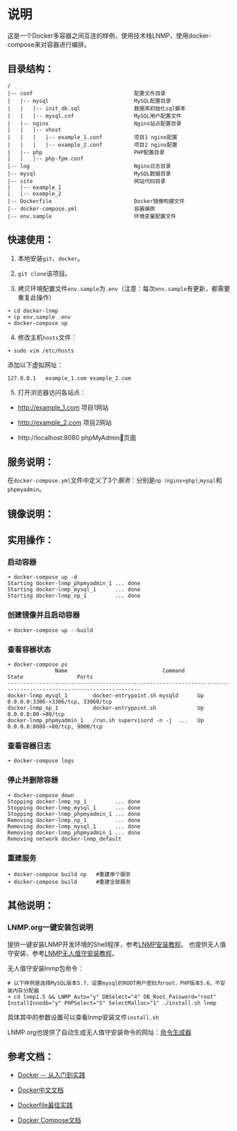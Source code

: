 # 说明

这是一个Docker多容器之间互连的样例，使用技术栈LNMP，使用docker-compose来对容器进行编排。

## 目录结构：

```
/
|-- conf                                配置文件目录
|   |-- mysql                           MySQL配置目录
|   |   |-- init_db.sql                 数据库初始化sql脚本
|   |   |-- mysql.cnf                   MySQL用户配置文件
|   |-- nginx                           Nginx站点配置目录
|   |   |-- vhost
|   |   |   |-- example_1.conf          项目1 nginx配置
|   |   |   |-- example_2.conf          项目2 nginx配置
|   |-- php                             PHP配置目录
|   |   |-- php-fpm.conf
|-- log                                 Nginx日志目录
|-- mysql                               MySQL数据目录
|-- site                                网站代码目录
|   |-- example_1
|   |-- example_2
|-- Dockerfile                          Docker镜像构建文件
|-- docker-compose.yml                  容器编排
|-- env.sample                          环境变量配置文件
```

## 快速使用：

1. 本地安装`git`、`docker`。

2. `git clone`该项目。

3. 拷贝环境配置文件`env.sample`为`.env`（注意：每次`env.sample`有更新，都需要重复此操作）

```
➜ cd docker-lnmp
➜ cp env.sample .env
➜ docker-compose up
```

4. 修改主机`hosts`文件：

```
➜ sudo vim /etc/hosts
```

添加以下虚拟网址：

```
127.0.0.1	example_1.com example_2.com
```

5. 打开浏览器访问各站点：

* http://example_1.com 项目1网站

* http://example_2.com 项目2网站

* http://localhost:8080 phpMyAdmin页面

## 服务说明：

在`docker-compose.yml`文件中定义了3个*服务*：分别是`np（nginx+php)`,`mysql`和`phpmyadmin`。

## 镜像说明：

## 实用操作：

### 启动容器

```
➜ docker-compose up -d
Starting docker-lnmp_phpmyadmin_1 ... done
Starting docker-lnmp_mysql_1      ... done
Starting docker-lnmp_np_1         ... done
```

### 创建镜像并且启动容器

```
➜ docker-compose up --build
```

### 查看容器状态

```
➜ docker-compose ps
               Name                              Command               State                 Ports
----------------------------------------------------------------------------------------------------------------
docker-lnmp_mysql_1        docker-entrypoint.sh mysqld      Up      0.0.0.0:3306->3306/tcp, 33060/tcp
docker-lnmp_np_1           docker-entrypoint.sh             Up      0.0.0.0:80->80/tcp
docker-lnmp_phpmyadmin_1   /run.sh supervisord -n -j  ...   Up      0.0.0.0:8080->80/tcp, 9000/tcp
```

### 查看容器日志

```
➜ docker-compose logs
```

### 停止并删除容器

```
➜ docker-compose down
Stopping docker-lnmp_np_1         ... done
Stopping docker-lnmp_mysql_1      ... done
Stopping docker-lnmp_phpmyadmin_1 ... done
Removing docker-lnmp_np_1         ... done
Removing docker-lnmp_mysql_1      ... done
Removing docker-lnmp_phpmyadmin_1 ... done
Removing network docker-lnmp_default
```

### 重建服务

```
➜ docker-compose build np   #重建单个服务
➜ docker-compose build      #重建全部服务
```

## 其他说明：

### LNMP.org一键安装包说明

提供一键安装LNMP开发环境的Shell程序，参考[LNMP安装教程](https://lnmp.org/install.html)。
也提供无人值守安装，参考[LNMP无人值守安装教程](https://lnmp.org/faq/v1-5-auto-install.html)。

无人值守安装lnmp包命令：

```
# 以下样例是选择MySQL版本5.7，设置mysql的ROOT用户密码为root，PHP版本5.6，不安装内存分配器
➜ cd lnmp1.5 && LNMP_Auto="y" DBSelect="4" DB_Root_Password="root" InstallInnodb="y" PHPSelect="5" SelectMalloc="1" ./install.sh lnmp
```

具体其中的参数设置可以查看lnmp安装文件`install.sh`

LNMP.org也提供了自动生成无人值守安装命令的网址：[命令生成器](https://lnmp.org/auto.html)

## 参考文档：

* [Docker -- 从入门到实践](https://legacy.gitbook.com/book/yeasy/docker_practice/details)

* [Docker中文文档](https://docs.docker-cn.com/)

* [Dockerfile最佳实践](https://docs.docker.com/develop/develop-images/dockerfile_best-practices/)

* [Docker Compose文档](https://docs.docker.com/compose/)
